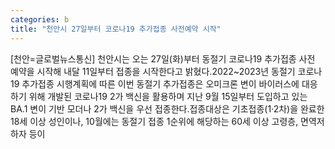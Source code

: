 ```yaml
---
categories: b
title: "천안시 27일부터 코로나19 추가접종 사전예약 시작"
---
```

[천안=글로벌뉴스통신] 천안시는 오는 27일(화)부터 동절기 코로나19 추가접종 사전 예약을 시작해 내달 11일부터 접종을 시작한다고 밝혔다.2022~2023년 동절기 코로나19 추가접종 시행계획에 따른 이번 동절기 추가접종은 오미크론 변이 바이러스에 대응하기 위해 개발된 코로나19 2가 백신을 활용하며 지난 9월 15일부터 도입하고 있는 BA.1 변이 기반 모더나 2가 백신을 우선 접종한다.접종대상은 기초접종(1·2차)을 완료한 18세 이상 성인이나, 10월에는 동절기 접종 1순위에 해당하는 60세 이상 고령층, 면역저하자 등이